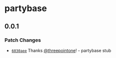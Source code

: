 # partybase

## 0.0.1

### Patch Changes

- [`6030aee`](https://github.com/threepointone/partyserver/commit/6030aee16f8d96839a215cf5ce06eb123997d373) Thanks [@threepointone](https://github.com/threepointone)! - partybase stub
